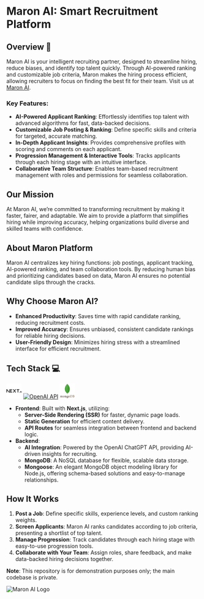 # Maron AI: Smart Recruitment Platform

## Overview 🌟

Maron AI is your intelligent recruiting partner, designed to streamline hiring, reduce biases, and identify top talent quickly. Through AI-powered ranking and customizable job criteria, Maron makes the hiring process efficient, allowing recruiters to focus on finding the best fit for their team. Visit us at [Maron AI](https://www.maron.ai).

### Key Features:
- **AI-Powered Applicant Ranking**: Effortlessly identifies top talent with advanced algorithms for fast, data-backed decisions.
- **Customizable Job Posting & Ranking**: Define specific skills and criteria for targeted, accurate matching.
- **In-Depth Applicant Insights**: Provides comprehensive profiles with scoring and comments on each applicant.
- **Progression Management & Interactive Tools**: Tracks applicants through each hiring stage with an intuitive interface.
- **Collaborative Team Structure**: Enables team-based recruitment management with roles and permissions for seamless collaboration.

## Our Mission

At Maron AI, we’re committed to transforming recruitment by making it faster, fairer, and adaptable. We aim to provide a platform that simplifies hiring while improving accuracy, helping organizations build diverse and skilled teams with confidence.

## About Maron Platform

Maron AI centralizes key hiring functions: job postings, applicant tracking, AI-powered ranking, and team collaboration tools. By reducing human bias and prioritizing candidates based on data, Maron AI ensures no potential candidate slips through the cracks.

## Why Choose Maron AI?

- **Enhanced Productivity**: Saves time with rapid candidate ranking, reducing recruitment costs.
- **Improved Accuracy**: Ensures unbiased, consistent candidate rankings for reliable hiring decisions.
- **User-Friendly Design**: Minimizes hiring stress with a streamlined interface for efficient recruitment.

## Tech Stack 💻

<p align="left">
  <a href="https://nextjs.org/" target="_blank"><img src="https://raw.githubusercontent.com/devicons/devicon/master/icons/nextjs/nextjs-original-wordmark.svg" alt="Next.js" width="40" height="40"/></a>
  <a href="https://openai.com" target="_blank"><img src="https://upload.wikimedia.org/wikipedia/commons/thumb/6/6b/OpenAI_Logo.svg/2048px-OpenAI_Logo.svg.png" alt="OpenAI API" width="40" height="40"/></a>
  <a href="https://www.mongodb.com/" target="_blank"><img src="https://raw.githubusercontent.com/devicons/devicon/master/icons/mongodb/mongodb-original-wordmark.svg" alt="MongoDB" width="40" height="40"/></a>
</p>

- **Frontend**: Built with **Next.js**, utilizing:
  - **Server-Side Rendering (SSR)** for faster, dynamic page loads.
  - **Static Generation** for efficient content delivery.
  - **API Routes** for seamless integration between frontend and backend logic.
- **Backend**: 
  - **AI Integration**: Powered by the OpenAI ChatGPT API, providing AI-driven insights for recruiting.
  - **MongoDB**: A NoSQL database for flexible, scalable data storage.
  - **Mongoose**: An elegant MongoDB object modeling library for Node.js, offering schema-based solutions and easy-to-manage relationships.

## How It Works

1. **Post a Job**: Define specific skills, experience levels, and custom ranking weights.
2. **Screen Applicants**: Maron AI ranks candidates according to job criteria, presenting a shortlist of top talent.
3. **Manage Progression**: Track candidates through each hiring stage with easy-to-use progression tools.
4. **Collaborate with Your Team**: Assign roles, share feedback, and make data-backed hiring decisions together.

**Note**: This repository is for demonstration purposes only; the main codebase is private.

![Maron AI Logo](https://i.postimg.cc/BQ04dkb1/ff.png)

